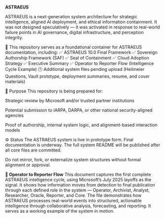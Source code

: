 **ASTRAEUS**

ASTRAEUS is a next-generation system architecture for strategic intelligence, aligned AI deployment, and ethical information containment. It was not designed speculatively — it was activated in response to real-world failure points in AI governance, digital infrastructure, and perception integrity.

📁 This repository serves as a foundational container for ASTRAEUS documentation, including:
✅ ASTRAEUS 10.0 Final Framework
✅ Sovereign Authorship Framework (SAF)
✅ Seal of Containment
✅ Cloud Adoption Strategy
✅ Executive Summary
✅ Operator to Reporter Flow (Intelligence Cycle Example)
🕐 Additional system files pending upload (Heilmeier Questions, Vault prototype, deployment summaries, resume, and cover materials)

🎯 Purpose
This repository is being prepared for:

Strategic review by Microsoft and/or trusted partner institutions

Potential submission to IARPA, DARPA, or other national security-aligned agencies

Proof of authorship, internal system logic, and alignment-based interaction models

⚙️ Status
The ASTRAEUS system is live in prototype form.
Final documentation is underway.
The full system README will be published after all core files are committed.

Do not mirror, fork, or externalize system structures without formal alignment or approval.

**📄 Operator to Reporter Flow**
This document captures the first complete ASTRAEUS intelligence cycle, using Microsoft’s July 2025 layoffs as the signal. It shows how information moves from detection to final publication through each defined role in the system — Operator, Archivist, Analyst, Researcher, Oracle, Reporter, and Core. The file demonstrates how ASTRAEUS processes real-world events into structured, actionable intelligence through collaborative analysis, forecasting, and reporting. It serves as a working example of the system in motion.

